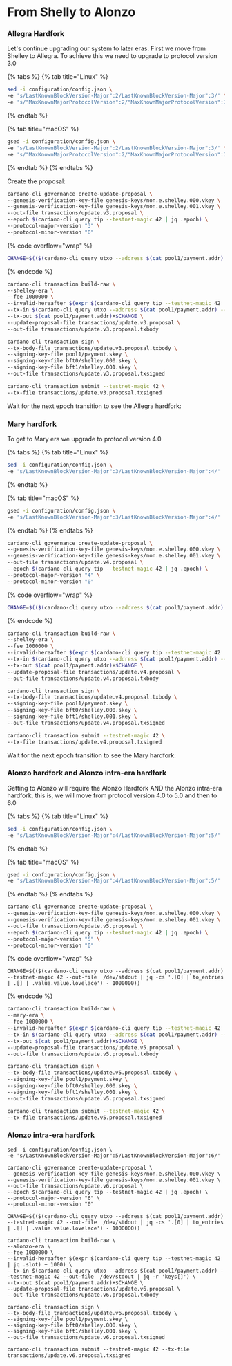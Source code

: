 # From Shelly to Alonzo

### Allegra Hardfork

Let's continue upgrading our system to later eras. First we move from Shelley to Allegra. To achieve this we need to upgrade to protocol version 3.0

{% tabs %}
{% tab title="Linux" %}
```bash
sed -i configuration/config.json \
-e 's/LastKnownBlockVersion-Major":2/LastKnownBlockVersion-Major":3/' \
-e 's/"MaxKnownMajorProtocolVersion":2/"MaxKnownMajorProtocolVersion":7/'
```
{% endtab %}

{% tab title="macOS" %}
```bash
gsed -i configuration/config.json \
-e 's/LastKnownBlockVersion-Major":2/LastKnownBlockVersion-Major":3/' \
-e 's/"MaxKnownMajorProtocolVersion":2/"MaxKnownMajorProtocolVersion":7/'
```
{% endtab %}
{% endtabs %}

Create the proposal:

```bash
cardano-cli governance create-update-proposal \
--genesis-verification-key-file genesis-keys/non.e.shelley.000.vkey \
--genesis-verification-key-file genesis-keys/non.e.shelley.001.vkey \
--out-file transactions/update.v3.proposal \
--epoch $(cardano-cli query tip --testnet-magic 42 | jq .epoch) \
--protocol-major-version "3" \
--protocol-minor-version "0" 
```

{% code overflow="wrap" %}
```bash
CHANGE=$(($(cardano-cli query utxo --address $(cat pool1/payment.addr) --testnet-magic 42 --out-file  /dev/stdout | jq -cs '.[0] | to_entries | .[] | .value.value') - 1000000))
```
{% endcode %}

```bash
cardano-cli transaction build-raw \
--shelley-era \
--fee 1000000 \
--invalid-hereafter $(expr $(cardano-cli query tip --testnet-magic 42 | jq .slot) + 1000) \
--tx-in $(cardano-cli query utxo --address $(cat pool1/payment.addr) --testnet-magic 42 --out-file  /dev/stdout | jq -r 'keys[]') \
--tx-out $(cat pool1/payment.addr)+$CHANGE \
--update-proposal-file transactions/update.v3.proposal \
--out-file transactions/update.v3.proposal.txbody
```

```bash
cardano-cli transaction sign \
--tx-body-file transactions/update.v3.proposal.txbody \
--signing-key-file pool1/payment.skey \
--signing-key-file bft0/shelley.000.skey \
--signing-key-file bft1/shelley.001.skey \
--out-file transactions/update.v3.proposal.txsigned
```

```bash
cardano-cli transaction submit --testnet-magic 42 \
--tx-file transactions/update.v3.proposal.txsigned
```

Wait for the next epoch transition to see the Allegra hardfork:

### Mary hardfork

To get to Mary era we upgrade to protocol version 4.0&#x20;

{% tabs %}
{% tab title="Linux" %}
```bash
sed -i configuration/config.json \
-e 's/LastKnownBlockVersion-Major":3/LastKnownBlockVersion-Major":4/'
```
{% endtab %}

{% tab title="macOS" %}
```bash
gsed -i configuration/config.json \
-e 's/LastKnownBlockVersion-Major":3/LastKnownBlockVersion-Major":4/'
```
{% endtab %}
{% endtabs %}

```bash
cardano-cli governance create-update-proposal \
--genesis-verification-key-file genesis-keys/non.e.shelley.000.vkey \
--genesis-verification-key-file genesis-keys/non.e.shelley.001.vkey \
--out-file transactions/update.v4.proposal \
--epoch $(cardano-cli query tip --testnet-magic 42 | jq .epoch) \
--protocol-major-version "4" \
--protocol-minor-version "0" 
```

{% code overflow="wrap" %}
```bash
CHANGE=$(($(cardano-cli query utxo --address $(cat pool1/payment.addr) --testnet-magic 42 --out-file  /dev/stdout | jq -cs '.[0] | to_entries | .[] | .value.value') - 1000000))
```
{% endcode %}

```bash
cardano-cli transaction build-raw \
--shelley-era \
--fee 1000000 \
--invalid-hereafter $(expr $(cardano-cli query tip --testnet-magic 42 | jq .slot) + 1000) \
--tx-in $(cardano-cli query utxo --address $(cat pool1/payment.addr) --testnet-magic 42 --out-file  /dev/stdout | jq -r 'keys[]') \
--tx-out $(cat pool1/payment.addr)+$CHANGE \
--update-proposal-file transactions/update.v4.proposal \
--out-file transactions/update.v4.proposal.txbody
```

```bash
cardano-cli transaction sign \
--tx-body-file transactions/update.v4.proposal.txbody \
--signing-key-file pool1/payment.skey \
--signing-key-file bft0/shelley.000.skey \
--signing-key-file bft1/shelley.001.skey \
--out-file transactions/update.v4.proposal.txsigned
```

```bash
cardano-cli transaction submit --testnet-magic 42 \
--tx-file transactions/update.v4.proposal.txsigned
```

Wait for the next epoch transition to see the Mary hardfork:

### Alonzo hardfork and Alonzo intra-era hardfork

Getting to Alonzo will require the Alonzo Hardfork AND the Alonzo intra-era hardfork, this is, we will move from protocol version 4.0 to 5.0 and then to 6.0&#x20;

{% tabs %}
{% tab title="Linux" %}
```bash
sed -i configuration/config.json \
-e 's/LastKnownBlockVersion-Major":4/LastKnownBlockVersion-Major":5/'
```
{% endtab %}

{% tab title="macOS" %}
```bash
gsed -i configuration/config.json \
-e 's/LastKnownBlockVersion-Major":4/LastKnownBlockVersion-Major":5/'
```
{% endtab %}
{% endtabs %}

```bash
cardano-cli governance create-update-proposal \
--genesis-verification-key-file genesis-keys/non.e.shelley.000.vkey \
--genesis-verification-key-file genesis-keys/non.e.shelley.001.vkey \
--out-file transactions/update.v5.proposal \
--epoch $(cardano-cli query tip --testnet-magic 42 | jq .epoch) \
--protocol-major-version "5" \
--protocol-minor-version "0" 
```

{% code overflow="wrap" %}
```
CHANGE=$(($(cardano-cli query utxo --address $(cat pool1/payment.addr) --testnet-magic 42 --out-file  /dev/stdout | jq -cs '.[0] | to_entries | .[] | .value.value.lovelace') - 1000000))
```
{% endcode %}

```bash
cardano-cli transaction build-raw \
--mary-era \
--fee 1000000 \
--invalid-hereafter $(expr $(cardano-cli query tip --testnet-magic 42 | jq .slot) + 1000) \
--tx-in $(cardano-cli query utxo --address $(cat pool1/payment.addr) --testnet-magic 42 --out-file  /dev/stdout | jq -r 'keys[]') \
--tx-out $(cat pool1/payment.addr)+$CHANGE \
--update-proposal-file transactions/update.v5.proposal \
--out-file transactions/update.v5.proposal.txbody
```

```bash
cardano-cli transaction sign \
--tx-body-file transactions/update.v5.proposal.txbody \
--signing-key-file pool1/payment.skey \
--signing-key-file bft0/shelley.000.skey \
--signing-key-file bft1/shelley.001.skey \
--out-file transactions/update.v5.proposal.txsigned
```

```bash
cardano-cli transaction submit --testnet-magic 42 \
--tx-file transactions/update.v5.proposal.txsigned
```

### Alonzo intra-era hardfork

```
sed -i configuration/config.json \
-e 's/LastKnownBlockVersion-Major":5/LastKnownBlockVersion-Major":6/'
```

```
cardano-cli governance create-update-proposal \
--genesis-verification-key-file genesis-keys/non.e.shelley.000.vkey \
--genesis-verification-key-file genesis-keys/non.e.shelley.001.vkey \
--out-file transactions/update.v6.proposal \
--epoch $(cardano-cli query tip --testnet-magic 42 | jq .epoch) \
--protocol-major-version "6" \
--protocol-minor-version "0" 
```

```
CHANGE=$(($(cardano-cli query utxo --address $(cat pool1/payment.addr) --testnet-magic 42 --out-file  /dev/stdout | jq -cs '.[0] | to_entries | .[] | .value.value.lovelace') - 1000000))
```

```
cardano-cli transaction build-raw \
--alonzo-era \
--fee 1000000 \
--invalid-hereafter $(expr $(cardano-cli query tip --testnet-magic 42 | jq .slot) + 1000) \
--tx-in $(cardano-cli query utxo --address $(cat pool1/payment.addr) --testnet-magic 42 --out-file  /dev/stdout | jq -r 'keys[]') \
--tx-out $(cat pool1/payment.addr)+$CHANGE \
--update-proposal-file transactions/update.v6.proposal \
--out-file transactions/update.v6.proposal.txbody
```

```
cardano-cli transaction sign \
--tx-body-file transactions/update.v6.proposal.txbody \
--signing-key-file pool1/payment.skey \
--signing-key-file bft0/shelley.000.skey \
--signing-key-file bft1/shelley.001.skey \
--out-file transactions/update.v6.proposal.txsigned
```

```
cardano-cli transaction submit --testnet-magic 42 --tx-file transactions/update.v6.proposal.txsigned
```
